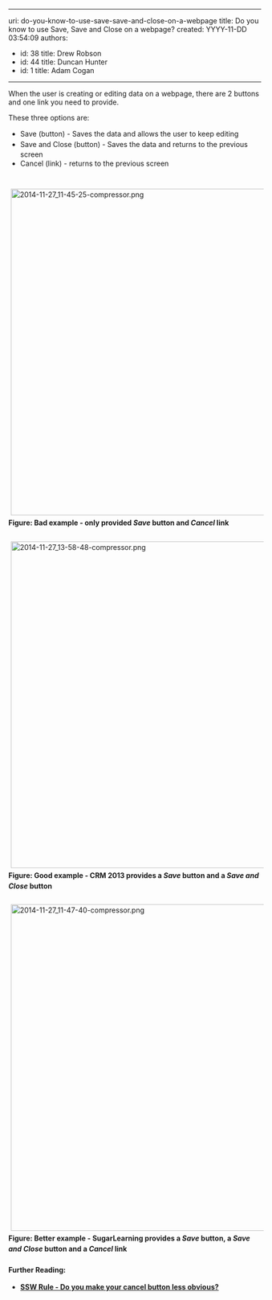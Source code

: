 

---
uri: do-you-know-to-use-save-save-and-close-on-a-webpage
title: Do you know to use Save, Save and Close on a webpage?
created: YYYY-11-DD 03:54:09
authors:
  - id: 38
    title: Drew Robson
  - id: 44
    title: Duncan Hunter
  - id: 1
    title: Adam Cogan
---




<span class='intro'> ​​When the user is creating or editing data on a webpage, there are 2 buttons and one link you need to provide.<br> </span>

<p>​These three options are&#58;</p><ul><li><span style="line-height&#58;20.8px;">Save (button) - Saves the data and allows the user to keep editing<br></span></li><li><span style="line-height&#58;20.8px;">Save and Close (button) - Saves the data and returns to the previous screen</span></li><li><span style="line-height&#58;20.8px;">Cancel (link) - returns to the previous screen</span></li></ul><div><span style="line-height&#58;20.8px;"><br></span></div><div><span style="line-height&#58;20.8px;"><img src="/PublishingImages/2014-11-27_11-45-25-compressor.png" alt="2014-11-27_11-45-25-compressor.png" style="margin&#58;5px;width&#58;650px;" /><br></span></div><div><span style="line-height&#58;20.8px;"><strong>Figure&#58; Bad example - only provided <em>Save </em>button and <em>Cancel </em>link</strong></span></div><div><span style="line-height&#58;20.8px;"><br></span></div><div><span style="line-height&#58;20.8px;"><img src="/PublishingImages/2014-11-27_13-58-48-compressor.png" alt="2014-11-27_13-58-48-compressor.png" style="margin&#58;5px;width&#58;650px;" /><br></span></div><div><span style="line-height&#58;20.8px;"><strong>Figure&#58; Good example - CRM 2013 provides a </strong><em><strong>Save </strong></em><strong>button a</strong><strong>nd a <em>Save and Close</em> button</strong></span></div><div><span style="line-height&#58;20.8px;"><br></span></div><div><span style="line-height&#58;20.8px;"><img src="/PublishingImages/2014-11-27_11-47-40-compressor.png" alt="2014-11-27_11-47-40-compressor.png" style="margin&#58;5px;width&#58;650px;" /><br></span></div><div><span style="line-height&#58;20.8px;"><strong>Figure&#58; Better example - SugarLearning provides a <em>Save </em>button, a <em>Save and Close</em> button and a <em>Cancel </em>link</strong></span></div><div><span style="line-height&#58;20.8px;"><br></span></div><div><span style="line-height&#58;20.8px;"><strong>Further&#160;Reading&#58;</strong></span></div><div><ul><li><strong style="line-height&#58;20.8px;"><a href="/_layouts/15/FIXUPREDIRECT.ASPX?WebId=3dfc0e07-e23a-4cbb-aac2-e778b71166a2&amp;TermSetId=07da3ddf-0924-4cd2-a6d4-a4809ae20160&amp;TermId=e256302c-c486-4046-b202-a6b2020a5229">​​​SSW Rule -&#160;​​Do you make your cancel button less obvious?​</a>​</strong><br></li></ul></div>


